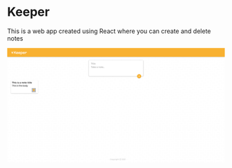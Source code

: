 # Keeper

This is a web app created using React where you can create and delete notes

![sample screenshot](https://github.com/twang905/keeper/blob/main/image.png)

